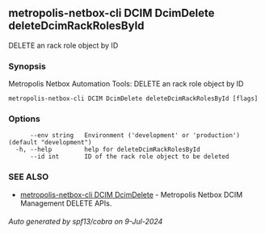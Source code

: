 ## metropolis-netbox-cli DCIM DcimDelete deleteDcimRackRolesById

DELETE an rack role object by ID

### Synopsis


Metropolis Netbox Automation Tools:
  DELETE an rack role object by ID

```
metropolis-netbox-cli DCIM DcimDelete deleteDcimRackRolesById [flags]
```

### Options

```
      --env string   Environment ('development' or 'production') (default "development")
  -h, --help         help for deleteDcimRackRolesById
      --id int       ID of the rack role object to be deleted
```

### SEE ALSO

* [metropolis-netbox-cli DCIM DcimDelete]()	 - Metropolis Netbox DCIM Management DELETE APIs.

###### Auto generated by spf13/cobra on 9-Jul-2024
